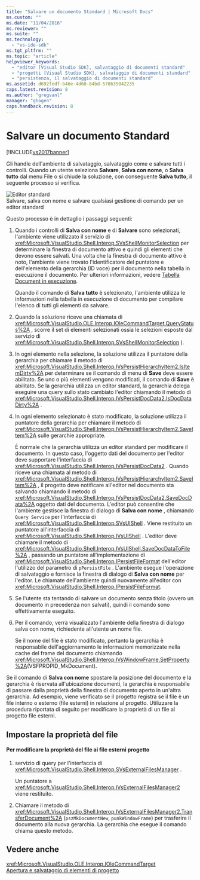 ```yaml
---
title: "Salvare un documento Standard | Microsoft Docs"
ms.custom: ""
ms.date: "11/04/2016"
ms.reviewer: ""
ms.suite: ""
ms.technology: 
  - "vs-ide-sdk"
ms.tgt_pltfrm: ""
ms.topic: "article"
helpviewer_keywords: 
  - "editor [Visual Studio SDK], salvataggio di documenti standard"
  - "progetti [Visual Studio SDK], salvataggio di documenti standard"
  - "persistenza, il salvataggio di documenti standard"
ms.assetid: d692fedf-b46e-4d60-84bd-578635042235
caps.latest.revision: 8
ms.author: "gregvanl"
manager: "ghogen"
caps.handback.revision: 8
---
```

# Salvare un documento Standard
[!INCLUDE[vs2017banner](../../code-quality/includes/vs2017banner.md)]

Gli handle dell'ambiente di salvataggio, salvataggio come e salvare tutti i controlli.  Quando un utente seleziona **Salvare**, **Salva con nome**, o **Salva tutto** dal menu File o si chiude la soluzione, con conseguente **Salva tutto**, il seguente processo si verifica.  
  
 ![Editor standard](../../extensibility/internals/media/public.png "Public")  
Salvare, salva con nome e salvare qualsiasi gestione di comando per un editor standard  
  
 Questo processo è in dettaglio i passaggi seguenti:  
  
1.  Quando i controlli di **Salva con nome** e di **Salvare** sono selezionati, l'ambiente viene utilizzato il servizio di <xref:Microsoft.VisualStudio.Shell.Interop.SVsShellMonitorSelection> per determinare la finestra di documento attivo e quindi gli elementi che devono essere salvati.  Una volta che la finestra di documento attivo è noto, l'ambiente viene trovato l'identificatore del puntatore e dell'elemento della gerarchia \(ID voce\) per il documento nella tabella in esecuzione il documento.  Per ulteriori informazioni, vedere [Tabella Document in esecuzione](../../extensibility/internals/running-document-table.md).  
  
     Quando il comando di **Salva tutto** è selezionato, l'ambiente utilizza le informazioni nella tabella in esecuzione di documento per compilare l'elenco di tutti gli elementi da salvare.  
  
2.  Quando la soluzione riceve una chiamata di <xref:Microsoft.VisualStudio.OLE.Interop.IOleCommandTarget.QueryStatus%2A> , scorre il set di elementi selezionati ossia le selezioni esposte dal servizio di <xref:Microsoft.VisualStudio.Shell.Interop.SVsShellMonitorSelection> \).  
  
3.  In ogni elemento nella selezione, la soluzione utilizza il puntatore della gerarchia per chiamare il metodo di <xref:Microsoft.VisualStudio.Shell.Interop.IVsPersistHierarchyItem2.IsItemDirty%2A> per determinare se il comando di menu di **Save** deve essere abilitato.  Se uno o più elementi vengono modificati, il comando di **Save** è abilitato.  Se la gerarchia utilizza un editor standard, la gerarchia delega eseguire una query sullo stato cambiato l'editor chiamando il metodo di <xref:Microsoft.VisualStudio.Shell.Interop.IVsPersistDocData2.IsDocDataDirty%2A> .  
  
4.  In ogni elemento selezionato è stato modificato, la soluzione utilizza il puntatore della gerarchia per chiamare il metodo di <xref:Microsoft.VisualStudio.Shell.Interop.IVsPersistHierarchyItem2.SaveItem%2A> sulle gerarchie appropriate.  
  
     È normale che la gerarchia utilizza un editor standard per modificare il documento.  In questo caso, l'oggetto dati del documento per l'editor deve supportare l'interfaccia di <xref:Microsoft.VisualStudio.Shell.Interop.IVsPersistDocData2> .  Quando riceve una chiamata al metodo di <xref:Microsoft.VisualStudio.Shell.Interop.IVsPersistHierarchyItem2.SaveItem%2A> , il progetto deve notificare all'editor nel documento sta salvando chiamando il metodo di <xref:Microsoft.VisualStudio.Shell.Interop.IVsPersistDocData2.SaveDocData%2A> oggetto dati del documento.  L'editor può consentire che l'ambiente gestisce la finestra di dialogo di **Salva con nome** , chiamando `Query Service` per l'interfaccia di <xref:Microsoft.VisualStudio.Shell.Interop.SVsUIShell> .  Viene restituito un puntatore all'interfaccia di <xref:Microsoft.VisualStudio.Shell.Interop.IVsUIShell> .  L'editor deve chiamare il metodo di <xref:Microsoft.VisualStudio.Shell.Interop.IVsUIShell.SaveDocDataToFile%2A> , passando un puntatore all'implementazione di <xref:Microsoft.VisualStudio.Shell.Interop.IPersistFileFormat> dell'editor l'utilizzo del parametro di `pPersistFile` .  L'ambiente esegue l'operazione di salvataggio e fornisce la finestra di dialogo di **Salva con nome** per l'editor.  Le chiamate dell'ambiente quindi nuovamente all'editor con <xref:Microsoft.VisualStudio.Shell.Interop.IPersistFileFormat>.  
  
5.  Se l'utente sta tentando di salvare un documento senza titolo \(ovvero un documento in precedenza non salvati\), quindi il comando sono effettivamente eseguito.  
  
6.  Per il comando, verrà visualizzato l'ambiente della finestra di dialogo salva con nome, richiedente all'utente un nome file.  
  
     Se il nome del file è stato modificato, pertanto la gerarchia è responsabile dell'aggiornamento le informazioni memorizzate nella cache del frame del documento chiamando <xref:Microsoft.VisualStudio.Shell.Interop.IVsWindowFrame.SetProperty%2A>\(VSFPROPID\_MkDocument\).  
  
 Se il comando di **Salva con nome** spostare la posizione del documento e la gerarchia è riservata all'ubicazione documenti, la gerarchia è responsabile di passare dalla proprietà della finestra di documento aperto in un'altra gerarchia.  Ad esempio, viene verificato se il progetto registra se il file è un file interno o esterno \(file esterni\) in relazione al progetto.  Utilizzare la procedura riportata di seguito per modificare la proprietà di un file al progetto file esterni.  
  
## Impostare la proprietà del file  
  
#### Per modificare la proprietà del file ai file esterni progetto  
  
1.  servizio di query per l'interfaccia di <xref:Microsoft.VisualStudio.Shell.Interop.SVsExternalFilesManager> .  
  
     Un puntatore a <xref:Microsoft.VisualStudio.Shell.Interop.IVsExternalFilesManager2> viene restituito.  
  
2.  Chiamare il metodo di <xref:Microsoft.VisualStudio.Shell.Interop.IVsExternalFilesManager2.TransferDocument%2A> \(`pszMkDocumentNew`, `punkWindowFrame`\) per trasferire il documento alla nuova gerarchia.  La gerarchia che esegue il comando chiama questo metodo.  
  
## Vedere anche  
 <xref:Microsoft.VisualStudio.OLE.Interop.IOleCommandTarget>   
 [Apertura e salvataggio di elementi di progetto](../../extensibility/internals/opening-and-saving-project-items.md)